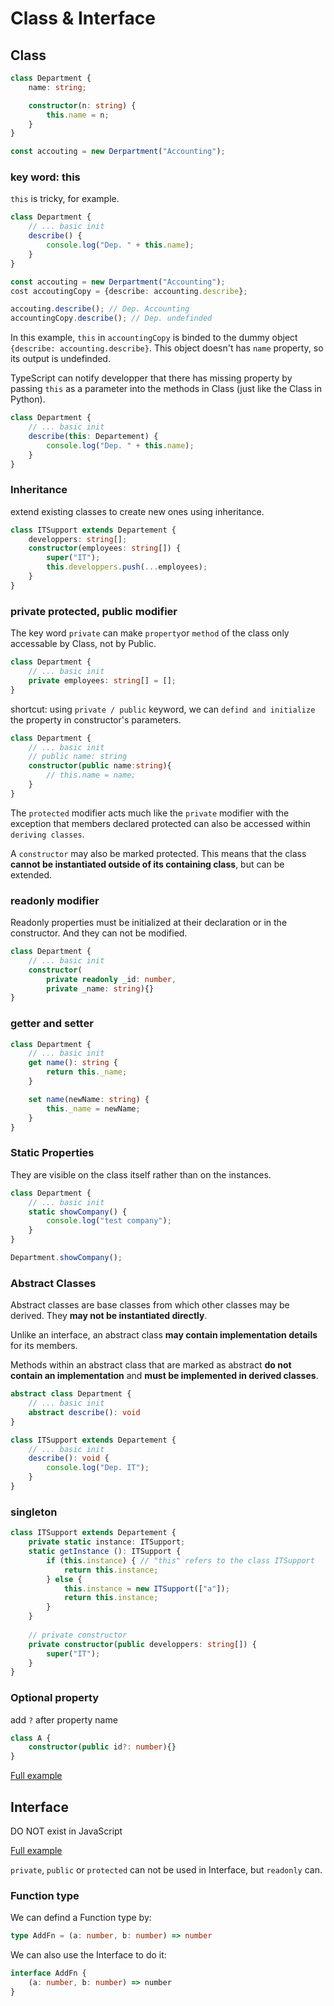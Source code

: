 # Class & Interface

## Class

```typescript
class Department {
    name: string;

    constructor(n: string) {
        this.name = n;
    }
}

const accouting = new Derpartment("Accounting");
```

### key word: this

`this` is tricky, for example. 

```typescript
class Department {
    // ... basic init
    describe() {
        console.log("Dep. " + this.name);
    }
}

const accouting = new Derpartment("Accounting");
cost accoutingCopy = {describe: accounting.describe};

accouting.describe(); // Dep. Accounting
accountingCopy.describe(); // Dep. undefinded
```
In this example, `this` in `accountingCopy` is binded to the dummy object `{describe: accounting.describe}`. This object doesn't has `name` property, so its output is undefinded. 

TypeScript can notify developper that there has missing property by passing `this` as a parameter into the methods in Class (just like the Class in Python).

```typescript
class Department {
    // ... basic init
    describe(this: Departement) {
        console.log("Dep. " + this.name);
    }
}
```

### Inheritance

extend existing classes to create new ones using inheritance.

```typescript
class ITSupport extends Departement {
    developpers: string[];
    constructor(employees: string[]) {
        super("IT");
        this.developpers.push(...employees);
    }
} 
```

### private protected, public modifier

The key word `private` can make `property`or `method` of the class only accessable by Class, not by Public.

```typescript
class Department {
    // ... basic init
    private employees: string[] = [];
}
```

shortcut: using `private / public` keyword, we can `defind and initialize` the property in constructor's parameters. 

```typescript
class Department {
    // ... basic init
    // public name: string
    constructor(public name:string){
        // this.name = name;
    }
}
```

The `protected` modifier acts much like the `private` modifier with the exception that members declared protected can also be accessed within `deriving classes`.

A `constructor` may also be marked protected. This means that the class **cannot be instantiated outside of its containing class**, but can be extended.

### readonly modifier

Readonly properties must be initialized at their declaration or in the constructor. And they can not be modified.

```typescript
class Department {
    // ... basic init
    constructor(
        private readonly _id: number, 
        private _name: string){}
}
```

### getter and setter

```typescript
class Department {
    // ... basic init
    get name(): string {
        return this._name;
    }

    set name(newName: string) {
        this._name = newName;
    }
}
```

### Static Properties

They are visible on the class itself rather than on the instances.

```typescript
class Department {
    // ... basic init
    static showCompany() {
        console.log("test company");
    }
}

Department.showCompany();
```

### Abstract Classes

Abstract classes are base classes from which other classes may be derived. They **may not be instantiated directly**.

Unlike an interface, an abstract class **may contain implementation details** for its members.

Methods within an abstract class that are marked as abstract **do not contain an implementation** and **must be implemented in derived classes**. 

```typescript
abstract class Department {
    // ... basic init
    abstract describe(): void
}

class ITSupport extends Departement {
    // ... basic init
    describe(): void {
        console.log("Dep. IT");
    }
}
```

### singleton

```typescript
class ITSupport extends Departement {
    private static instance: ITSupport;
    static getInstance (): ITSupport {
        if (this.instance) { // "this" refers to the class ITSupport
            return this.instance;
        } else {
            this.instance = new ITSupport(["a"]);
            return this.instance;
        }
    }
    
    // private constructor
    private constructor(public developpers: string[]) {
        super("IT");
    }
}
```

### Optional property

add `?` after property name

```typescript
class A {
    constructor(public id?: number){}
}
```


[Full example](../src/ts-class.ts)


## Interface

DO NOT exist in JavaScript

[Full example](../src/ts-interface.ts)

`private`, `public` or `protected` can not be used in Interface, but `readonly` can.

### Function type

We can defind a Function type by: 

```typescript
type AddFn = (a: number, b: number) => number
```

We can also use the Interface to do it: 


```typescript
interface AddFn {
    (a: number, b: number) => number
}
```

